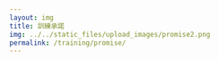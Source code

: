 ```yaml
---
layout: img
title: 訓練承諾
img: ../../static_files/upload_images/promise2.png
permalink: /training/promise/
---
```

